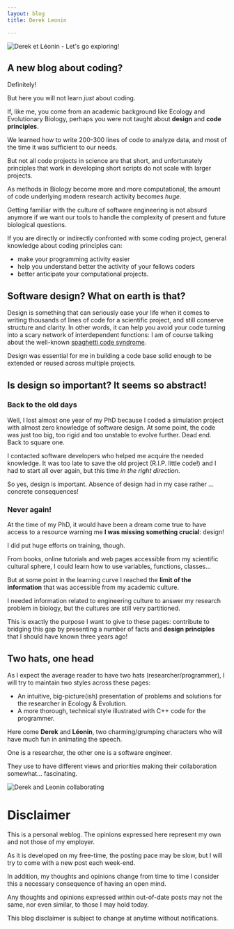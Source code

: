 ```yaml
---
layout: blog
title: Derek Leonin

---
```


![Derek et Léonin - Let's go exploring!]( {{site.url}}/draw/lets_go_exploring.png)

## A new blog about coding?

Definitely!

But here you will not learn *just* about coding.

If, like me, you come from an academic background like Ecology and Evolutionary Biology,
perhaps you were not taught about **design** and **code principles**.

We learned how to write 200-300 lines of code to analyze data, and most of the time
it was sufficient to our needs.

But not all code projects in science are that short,
and unfortunately principles that work in developing short scripts do not scale with
larger projects.

As methods in Biology become more and more computational, the amount of code
underlying modern research activity becomes *huge*.

Getting familiar with the culture of software engineering is not absurd anymore if
we want our tools to handle the complexity of present and future biological questions.

If you are directly or indirectly confronted with some coding project,
general knowledge about coding principles can:
- make your programming activity easier
- help you understand better the activity of your fellows coders
- better anticipate your computational projects.

## Software design? What on earth is that?

Design is something that can seriously ease your life when it comes to writing thousands of
lines of code for a scientific project, and still conserve structure and clarity.
In other words, it can help you avoid your code turning into a scary network of
interdependent functions: I am of course talking about the well-known
[spaghetti code syndrome](https://en.wikipedia.org/wiki/Spaghetti_code).

Design was essential for me in building a code base solid enough to be
extended or reused across multiple projects.

## Is design so important? It seems so abstract!

### Back to the old days

Well, I lost almost one year of my PhD because I coded a simulation project with
almost zero knowledge of software design. At some point, the code was just too
big, too rigid and too unstable to evolve further. Dead end. Back to square one.

I contacted software developers who helped me acquire the needed knowledge. It was
too late to save the old project (R.I.P. little code!) and I had to start
all over again, but this time *in the right direction*.

So yes, design is important. Absence of design had in my case rather ... concrete consequences!

### Never again!

At the time of my PhD, it would have been a dream come true to have access to a resource warning me **I was
missing something crucial**: design!

I did put huge efforts on training, though.

From books, online tutorials and web pages accessible from my scientific cultural
sphere, I could learn how to use variables, functions, classes...

But at some point in the learning curve I reached the **limit
of the information** that was accessible from my academic culture.

I needed information related to engineering culture to answer my research problem
in biology, but the cultures are still very partitioned.

This is exactly the purpose I want to give to these pages: contribute to bridging
this gap by presenting a number of facts and **design principles** that I should have known three
years ago!

## Two hats, one head

As I expect the average reader to have two hats (researcher/programmer),
I will try to maintain two styles across these pages:

- An intuitive, big-picture(ish) presentation of problems and solutions
for the researcher in Ecology & Evolution.
- A more thorough, technical style illustrated with C++ code for the programmer.

Here come **Derek** and **Léonin**, two charming/grumping characters who will
have much fun in animating the speech.

One is a researcher, the other one is a software engineer.

They use to have different views and priorities making their collaboration somewhat... fascinating.

![Derek and Leonin collaborating]( {{site.url}}/draw/derekleonin.png)

# Disclaimer

This is a personal weblog. The opinions expressed here represent my own and not those of my employer.

As it is developed on my free-time, the posting pace may be slow, but I will try to come
with a new post each week-end.

In addition, my thoughts and opinions change from time to time I consider this
a necessary consequence of having an open mind.

Any thoughts and opinions expressed within out-of-date posts may not the same,
nor even similar, to those I may hold today.

This blog disclaimer is subject to change at anytime without notifications.
